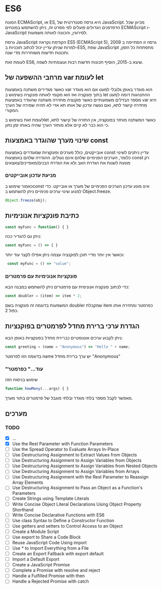 # ES6
המונח ECMAScript, או ES, היא גרסה סטנדרטית של JavaScript.
 מכיוון שכל הדפדפנים הגדולים פועלים לפי
 מפרט זה,
 ניתן להשתמש במונחים ECMAScript ו-JavaScript 
 לסירוגין, והכוונה לאותה משמעות.

גרסת JavaScript הקודמת נקראה
ES5 (ECMAScript 5),
גרסה זו הסתיימה ב 2009
  למרות שניתן עדיין יכול לכתוב תוכניות ב-ES5, 
  שפת JavaScript מתפתחת כל הזמן, ותכונות חדשות משוחררות מדי שנה.

לעומת זאת ES6, שיצא ב-2015, הוסיף תכונות חדשות רבות ועוצמתיות לשפה. 

## מרחבי ההשפעה של var לעומת let

כאשר מגדירים משתנה באמצעות var
 הוא מוגדר באופן גלובלי למעט אם הוא מוגדר בתוך פונקציה ואז הוא מקומי לאותה פונקציה
  בשימוש ב let ההתנהגות דומה למעט מספר הבדלים משמעותיים
  כאשר פוקנציה מחזירה משתנה שהוגדר באמצעות var היא מחזירה קישור לתא, ואם נעשה עדכון של אותו תא אזיי לא תהיה שמירה של הערך המקורי.
  
  לעומת זאת בשימוש בlet כאשר המשתנה מוחזר בפונקציה, אין החזרה של קישור לתא, כי הוא כבר לא קיים אלא מוחזר הערך שהיה באותו זמן נתון.

## שינוי מערך שהוגדר באמצעות const

אובייקטים, כולל מערכים ופונקציות שמוגדרים באמצעות const עדיין ניתנים לשינוי
כלומר, הערכים הפנימיים שלהם אינם נעולים. ההגדרה שלהם באמצעות const רק מונעת לשנות את הגדרת האב ולא את הגדרת הבנים/מאפיינים/צאצאים

### מניעת עדכון אובייקטים

כאמור שימוש בconst אינו מונע עדכון הערכים הפנימיים של מערך או אובייקט. כדי למנוע שינוי ערכים פנימיים ניתן להשתמש ב
Object.freeze.

```javascript 
Object.freeze(obj);
```

## כתיבת פונקציות אנונימיות
```javascript
const myFunc = function() { }
```
ניתן גם להגדיר ככה: 

```javascript
const myFunc = () => { }
```
וכאשר אין יותר מדיי תוכן לפוקנציה עצמה ניתן אפילו לקצר עוד יותר:
```javascript
 const myFunc = () => "value";
```
### פונקציות אנונימיות עם פרמטרים
כדי לכתוב פונקציה אנונימית עם פרמטרים
ניתן להשתמש במבנה הבא:
```javascript
const doubler = (item) => item * 2;
```
המשמעות בדוגמה זה פונקציה בשם doubler שמקבלת item כפרמטר ומחזירה אותו כפול 2.
## הגדרת ערכי ברירת מחדל לפרמטרים בפוקנציות
ניתן לקבוע ערכים אוטומטיים כברירת מחדל בפונקציות באופן הבא: 
```javascript
const greeting = (name = "Anonymous") => "Hello " + name;
```
בדוגמה הזו לפרמטר name יש ערך ברירת מחדל 
"Anonymous"
### "עוד..." כפרמטר
שימוש בניסוח הזה
```javascript
function howMany(...args) { }
```
מאפשר לקבל מספר בלתי מוגדר ובלתי מוגבל של פרמטרים בתור מערך.

## מערכים

### TODO



* [x] ...
* [x] Use the Rest Parameter with Function Parameters
* [ ] Use the Spread Operator to Evaluate Arrays In-Place
* [ ] Use Destructuring Assignment to Extract Values from Objects
* [ ] Use Destructuring Assignment to Assign Variables from Objects
* [ ] Use Destructuring Assignment to Assign Variables from Nested Objects
* [ ] Use Destructuring Assignment to Assign Variables from Arrays
* [ ] Use Destructuring Assignment with the Rest Parameter to Reassign Array Elements
* [ ] Use Destructuring Assignment to Pass an Object as a Function's Parameters
* [ ] Create Strings using Template Literals
* [ ] Write Concise Object Literal Declarations Using Object Property Shorthand
* [ ] Write Concise Declarative Functions with ES6
* [ ] Use class Syntax to Define a Constructor Function
* [ ] Use getters and setters to Control Access to an Object
* [ ] Create a Module Script
* [ ] Use export to Share a Code Block
* [ ] Reuse JavaScript Code Using import
* [ ] Use * to Import Everything from a File
* [ ] Create an Export Fallback with export default
* [ ] Import a Default Export
* [ ] Create a JavaScript Promise
* [ ] Complete a Promise with resolve and reject
* [ ] Handle a Fulfilled Promise with then
* [ ] Handle a Rejected Promise with catch
